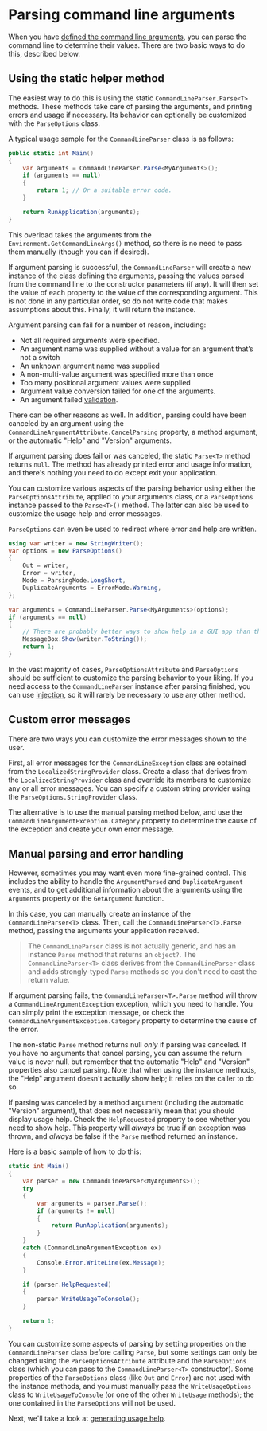 # Parsing command line arguments

When you have [defined the command line arguments](DefiningArguments.md), you can parse the command
line to determine their values. There are two basic ways to do this, described below.

## Using the static helper method

The easiest way to do this is using the static `CommandLineParser.Parse<T>` methods. These methods
take care of parsing the arguments, and printing errors and usage if necessary. Its behavior
can optionally be customized with the `ParseOptions` class.

A typical usage sample for the `CommandLineParser` class is as follows:

```csharp
public static int Main()
{
    var arguments = CommandLineParser.Parse<MyArguments>();
    if (arguments == null)
    {
        return 1; // Or a suitable error code.
    }

    return RunApplication(arguments);
}
```

This overload takes the arguments from the `Environment.GetCommandLineArgs()` method, so there is
no need to pass them manually (though you can if desired).

If argument parsing is successful, the `CommandLineParser` will create a new instance of the class
defining the arguments, passing the values parsed from the command line to the constructor
parameters (if any). It will then set the value of each property to the value of the corresponding
argument. This is not done in any particular order, so do not write code that makes assumptions
about this. Finally, it will return the instance.

Argument parsing can fail for a number of reason, including:

- Not all required arguments were specified.
- An argument name was supplied without a value for an argument that’s not a switch
- An unknown argument name was supplied
- A non-multi-value argument was specified more than once
- Too many positional argument values were supplied
- Argument value conversion failed for one of the arguments.
- An argument failed [validation](Validation.md).

There can be other reasons as well. In addition, parsing could have been canceled by an argument
using the `CommandLineArgumentAttribute.CancelParsing` property, a method argument, or the automatic
"Help" and "Version" arguments.

If argument parsing does fail or was canceled, the static `Parse<T>` method returns `null`. The
method has already printed error and usage information, and there's nothing you need to do except
exit your application.

You can customize various aspects of the parsing behavior using either the `ParseOptionsAttribute`,
applied to your arguments class, or a `ParseOptions` instance passed to the `Parse<T>()` method. The
latter can also be used to customize the usage help and error messages.

`ParseOptions` can even be used to redirect where error and help are written.

```csharp
using var writer = new StringWriter();
var options = new ParseOptions()
{
    Out = writer,
    Error = writer,
    Mode = ParsingMode.LongShort,
    DuplicateArguments = ErrorMode.Warning,
};

var arguments = CommandLineParser.Parse<MyArguments>(options);
if (arguments == null)
{
    // There are probably better ways to show help in a GUI app than this.
    MessageBox.Show(writer.ToString());
    return 1;
}
```

In the vast majority of cases, `ParseOptionsAttribute` and `ParseOptions` should be sufficient to
customize the parsing behavior to your liking. If you need access to the `CommandLineParser` instance
after parsing finished, you can use [injection](DefiningArguments.md#commandlineparser-injection),
so it will rarely be necessary to use any other method.

## Custom error messages

There are two ways you can customize the error messages shown to the user.

First, all error messages for the `CommandLineException` class are obtained from the
`LocalizedStringProvider` class. Create a class that derives from the `LocalizedStringProvider`
class and override its members to customize any or all error messages. You can specify a custom
string provider using the `ParseOptions.StringProvider` class.

The alternative is to use the manual parsing method below, and use the
`CommandLineArgumentException.Category` property to determine the cause of the exception and create
your own error message.

## Manual parsing and error handling

However, sometimes you may want even more fine-grained control. This includes the ability to handle
the `ArgumentParsed` and `DuplicateArgument` events, and to get additional information about the
arguments using the `Arguments` property or the `GetArgument` function.

In this case, you can manually create an instance of the `CommandLineParser<T>` class. Then, call
the `CommandLineParser<T>.Parse` method, passing the arguments your application received.

> The `CommandLineParser` class is not actually generic, and has an instance `Parse` method that
> returns an `object?`. The `CommandLineParser<T>` class derives from the `CommandLineParser` class
> and adds strongly-typed `Parse` methods so you don't need to cast the return value.

If argument parsing fails, the `CommandLineParser<T>.Parse` method will throw a
`CommandLineArgumentException` exception, which you need to handle. You can simply print the
exception message, or check the `CommandLineArgumentException.Category` property to determine the
cause of the error.

The non-static `Parse` method returns null _only_ if parsing was canceled. If you have no arguments
that cancel parsing, you can assume the return value is never null, but remember that the automatic
"Help" and "Version" properties also cancel parsing. Note that when using the instance methods, the
"Help" argument doesn't actually show help; it relies on the caller to do so.

If parsing was canceled by a method argument (including the automatic "Version" argument), that does
not necessarily mean that you should display usage help. Check the `HelpRequested` property to see
whether you need to show help. This property will _always_ be true if an exception was thrown,
and _always_ be false if the `Parse` method returned an instance.

Here is a basic sample of how to do this:

```csharp
static int Main()
{
    var parser = new CommandLineParser<MyArguments>();
    try
    {
        var arguments = parser.Parse();
        if (arguments != null)
        {
            return RunApplication(arguments);
        }
    }
    catch (CommandLineArgumentException ex)
    {
        Console.Error.WriteLine(ex.Message);
    }

    if (parser.HelpRequested)
    {
        parser.WriteUsageToConsole();
    }

    return 1;
}
```

You can customize some aspects of parsing by setting properties on the `CommandLineParser` class
before calling `Parse`, but some settings can only be changed using the `ParseOptionsAttribute`
attribute and the `ParseOptions` class (which you can pass to the `CommandLineParser<T>`
constructor). Some properties of the `ParseOptions` class (like `Out` and `Error`) are not used with
the instance methods, and you must manually pass the `WriteUsageOptions` class to
`WriteUsageToConsole` (or one of the other `WriteUsage` methods); the one contained in the
`ParseOptions` will not be used.

Next, we'll take a look at [generating usage help](UsageHelp.md).
